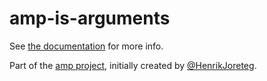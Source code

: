 # amp-is-arguments

See [the documentation](http://amp.ampersandjs.com#amp-is-arguments) for more info.

Part of the [amp project](http://amp.ampersandjs.com#amp-is-arguments), initially created by [@HenrikJoreteg](http://twitter.com/henrikjoreteg).